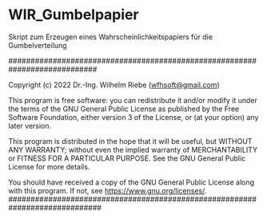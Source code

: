 # WIR_Gumbelpapier
Skript zum Erzeugen eines Wahrscheinlichkeitspapiers für die Gumbelverteilung

############################################################################

Copyright (c) 2022 Dr.-Ing. Wilhelm Riebe (wfhsoft@gmail.com)

This program is free software: you can redistribute it and/or modify
it under the terms of the GNU General Public License as published by
the Free Software Foundation, either version 3 of the License, or
(at your option) any later version.

This program is distributed in the hope that it will be useful,
but WITHOUT ANY WARRANTY; without even the implied warranty of
MERCHANTABILITY or FITNESS FOR A PARTICULAR PURPOSE.  See the
GNU General Public License for more details.

You should have received a copy of the GNU General Public License
along with this program.  If not, see <https://www.gnu.org/licenses/>.
#############################################################################
